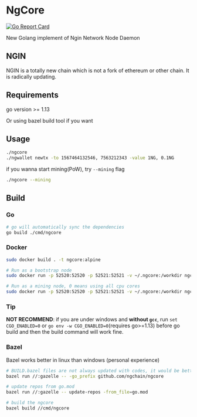 # NgCore

[![Go Report Card](https://goreportcard.com/badge/github.com/ngchain/ngcore)](https://goreportcard.com/report/github.com/ngchain/ngcore)

New Golang implement of Ngin Network Node Daemon

## NGIN

NGIN is a totally new chain which is not a fork of ethereum or other chain. It is radically updating.

## Requirements

go version >= 1.13

Or using bazel build tool if you want 

## Usage

```bash
./ngcore
./ngwallet newtx -to 1567464132546, 7563212343 -value 1NG, 0.1NG  
``` 

if you wanna start mining(PoW), try `--mining` flag

```bash
./ngcore --mining
```

## Build

### Go

```bash
# go will automatically sync the dependencies
go build ./cmd/ngcore
```

### Docker

```bash
sudo docker build . -t ngcore:alpine

# Run as a bootstrap node
sudo docker run -p 52520:52520 -p 52521:52521 -v ~/.ngcore:/workdir ngcore:alpine --bootstrap true

# Run as a mining node, 0 means using all cpu cores
sudo docker run -p 52520:52520 -p 52521:52521 -v ~/.ngcore:/workdir ngcore:alpine --mining 0
```

### Tip

**NOT RECOMMEND**: if you are under windows and **without `gcc`**, run `set CGO_ENABLED=0` or `go env -w CGO_ENABLED=0`(requires go>=1.13) before go build and then the build command will work fine.

### Bazel

Bazel works better in linux than windows (personal experience)

```bash
# BUILD.bazel files are not always updated with codes, it would be better update them (with gazelle)
bazel run //:gazelle -- -go_prefix github.com/ngchain/ngcore

# update repos from go.mod
bazel run //:gazelle -- update-repos -from_file=go.mod

# build the ngcore
bazel build //cmd/ngcore
```
